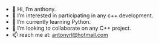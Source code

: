 - 👋 Hi, I’m anthony. 
- 👀 I’m interested in participating in any c++ development.  
- 🌱 I’m currently learning Python.
- 💞️ I’m looking to collaborate on any C++ project.
- 📫 reach me at: antonyrl@hotmail.com

<!---
rock36/rock36 is a ✨ special ✨ repository because its `README.md` (this file) appears on your GitHub profile.
You can click the Preview link to take a look at your changes.
--->
